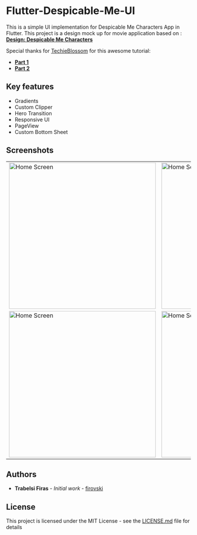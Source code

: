 # Flutter-Despicable-Me-UI 

This is a simple UI implementation for Despicable Me Characters App in Flutter.
This project is a design mock up for movie application based on :
[**Design: Despicable Me Characters**](https://dribbble.com/shots/6403829-Movie-Character-UI-Animation)

Special thanks for [TechieBlossom](https://github.com/TechieBlossom) for this awesome tutorial:
* [**Part 1**](https://youtu.be/-5DTrcXxGs8)
* [**Part 2**](https://youtu.be/2cl70GbiJZc)



## Key features

* Gradients
* Custom Clipper
* Hero Transition
* Responsive UI
* PageView
* Custom Bottom Sheet

## Screenshots

<table style={border:"none"}>
<tr>
<td><img src="https://github.com/firovski/Flutter-Despicable-Me-UI/blob/master/screenshots/Simulator%20Screen%20Shot%20-%20iPhone%20X%CA%80%20-%202019-08-20%20at%2012.14.53.png" alt="Home Screen" width="400"/></td>
<td><img src="https://github.com/firovski/Flutter-Despicable-Me-UI/blob/master/screenshots/Simulator%20Screen%20Shot%20-%20iPhone%20X%CA%80%20-%202019-08-20%20at%2012.15.10.png" alt="Home Screen" width="400"/></td>
</tr>
<tr>
<td><img src="https://github.com/firovski/Flutter-Despicable-Me-UI/blob/master/screenshots/Simulator%20Screen%20Shot%20-%20iPhone%20X%CA%80%20-%202019-08-20%20at%2012.15.19.png" alt="Home Screen" width="400"/></td>
<td><img src="https://github.com/firovski/Flutter-Despicable-Me-UI/blob/master/screenshots/Simulator%20Screen%20Shot%20-%20iPhone%20X%CA%80%20-%202019-08-20%20at%2012.15.35.png" alt="Home Screen" width="400"/></td>
</tr>
</table>

## Authors

* **Trabelsi Firas** - *Initial work* - [firovski](https://github.com/firovski)

## License

This project is licensed under the MIT License - see the [LICENSE.md](LICENSE.md) file for details
